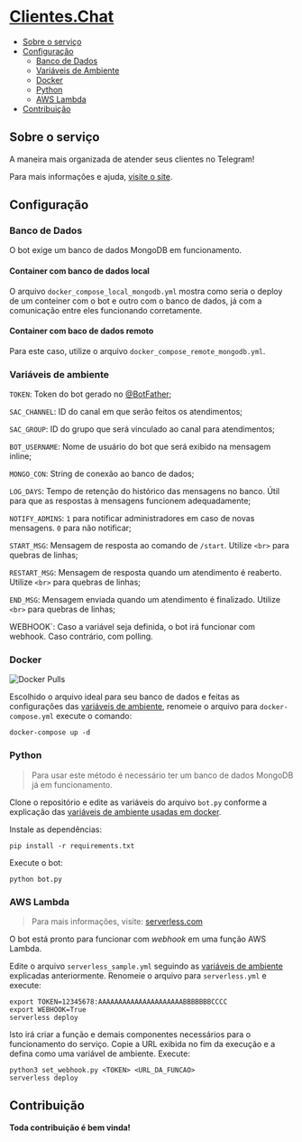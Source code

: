 # [Clientes.Chat](https://clientes.chat)

* [Sobre o serviço](#sobre-o-serviço)
* [Configuração](#configuração)
  * [Banco de Dados](#banco-de-dados)
  * [Variáveis de Ambiente](#variáveis-de-ambiente)
  * [Docker](#docker)
  * [Python](#python)
  * [AWS Lambda](#aws-lambda)
* [Contribuição](#contribuição)

## Sobre o serviço

A maneira mais organizada de atender seus clientes no Telegram!

Para mais informações e ajuda, [visite o site](https://clientes.chat).

## Configuração

### Banco de Dados

O bot exige um banco de dados MongoDB em funcionamento.

#### Container com banco de dados local

O arquivo `docker_compose_local_mongodb.yml` mostra como seria o deploy de um conteiner com o bot e outro com o banco de dados, já com a comunicação entre eles funcionando corretamente. 

#### Container com baco de dados remoto

Para este caso, utilize o arquivo `docker_compose_remote_mongodb.yml`.

### Variáveis de ambiente

`TOKEN`: Token do bot gerado no [@BotFather](https://t.me/BotFather);

`SAC_CHANNEL`: ID do canal em que serão feitos os atendimentos;

`SAC_GROUP`: ID do grupo que será vinculado ao canal para atendimentos;

`BOT_USERNAME`: Nome de usuário do bot que será exibido na mensagem inline;

`MONGO_CON`: String de conexão ao banco de dados;

`LOG_DAYS`: Tempo de retenção do histórico das mensagens no banco. Útil para que as respostas à mensagens funcionem adequadamente;

`NOTIFY_ADMINS`: `1` para notificar administradores em caso de novas mensagens. `0` para não notificar;

`START_MSG`: Mensagem de resposta ao comando de `/start`. Utilize `<br>` para quebras de linhas;

`RESTART_MSG`: Mensagem de resposta quando um atendimento é reaberto. Utilize `<br>` para quebras de linhas;

`END_MSG`: Mensagem enviada quando um atendimento é finalizado. Utilize `<br>` para quebras de linhas;

WEBHOOK`: Caso a variável seja definida, o bot irá funcionar com webhook. Caso contrário, com polling.

### Docker

![Docker Pulls](https://img.shields.io/docker/pulls/gabrielrf/clienteschat)

Escolhido o arquivo ideal para seu banco de dados e feitas as configurações das [variáveis de ambiente](#variáveis-de-ambiente), renomeie o arquivo para `docker-compose.yml` execute o comando:

`docker-compose up -d`

### Python

> Para usar este método é necessário ter um banco de dados MongoDB já em funcionamento.

Clone o repositório e edite as variáveis do arquivo `bot.py` conforme a explicação das [variáveis de ambiente usadas em docker](#variáveis-de-ambiente).

Instale as dependências:

```
pip install -r requirements.txt
```

Execute o bot:

```
python bot.py
```

### AWS Lambda

> Para mais informações, visite: [serverless.com](https://www.serverless.com/framework/docs/getting-started)

O bot está pronto para funcionar com *webhook* em uma função AWS Lambda.

Edite o arquivo `serverless_sample.yml` seguindo as [variáveis de ambiente](#variáveis-de-ambiente) explicadas anteriormente. Renomeie o arquivo para `serverless.yml` e execute:

```
export TOKEN=12345678:AAAAAAAAAAAAAAAAAAAAABBBBBBBCCCC
export WEBHOOK=True
serverless deploy
```

Isto irá criar a função e demais componentes necessários para o funcionamento do serviço. Copie a URL exibida no fim da execução e a defina como uma variável de ambiente. Execute:

```
python3 set_webhook.py <TOKEN> <URL_DA_FUNCAO>
serverless deploy
```

## Contribuição

**Toda contribuição é bem vinda!**
